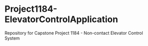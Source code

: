 # Project1184-ElevatorControlApplication
Repository for Capstone Project 1184 - Non-contact Elevator Control System
